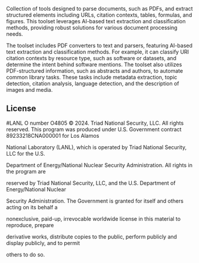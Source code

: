 Collection of tools designed to parse documents, such as PDFs, and extract structured elements including URLs, citation contexts, tables, formulas, and figures. This toolset leverages  AI-based text extraction and classification methods, providing robust solutions for various document processing needs.

The toolset includes PDF converters to text and parsers, featuring  AI-based text extraction and classification methods. For example, it can classify  URI citation contexts by resource type, such as software or datasets, and determine the intent behind software mentions. The toolset also utilizes PDF-structured information, such as abstracts and authors, to automate common library tasks. These tasks include metadata 
extraction, topic detection, citation analysis, language detection, and the description of images and media.


License
-----------------
#LANL O number O4805
© 2024. Triad National Security, LLC. All rights reserved.
This program was produced under U.S. Government contract 89233218CNA000001 for Los Alamos

National Laboratory (LANL), which is operated by Triad National Security, LLC for the U.S.

Department of Energy/National Nuclear Security Administration. All rights in the program are

reserved by Triad National Security, LLC, and the U.S. Department of Energy/National Nuclear

Security Administration. The Government is granted for itself and others acting on its behalf a

nonexclusive, paid-up, irrevocable worldwide license in this material to reproduce, prepare

derivative works, distribute copies to the public, perform publicly and display publicly, and to permit

others to do so.

